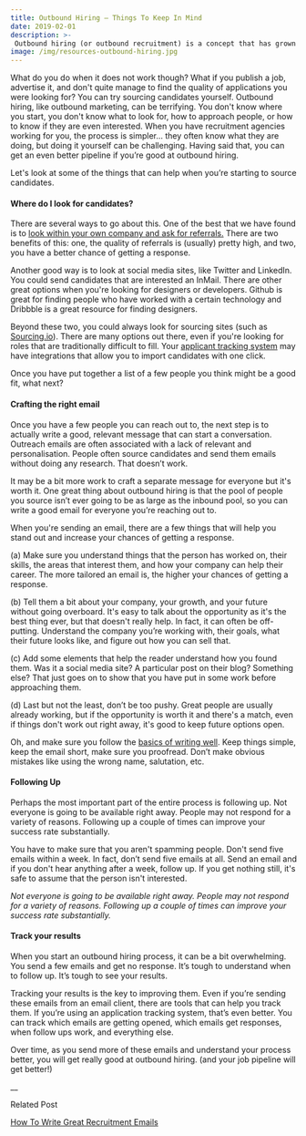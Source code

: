 ```yaml
---
title: Outbound Hiring — Things To Keep In Mind
date: 2019-02-01
description: >-
 Outbound hiring (or outbound recruitment) is a concept that has grown increasingly popular. For most companies, inbound hiring works well. You put up a job ad, you advertise it on a few job boards, you put it up on social media sites, and you usually end up with hundreds of application. Often, you will find some great people through this process. Most companies do.
image: /img/resources-outbound-hiring.jpg
---
```

What do you do when it does not work though? What if you publish a job, advertise it, and don't quite manage to find the quality of applications you were looking for? You can try sourcing candidates yourself.
Outbound hiring, like outbound marketing, can be terrifying. You don't know where you start, you don't know what to look for, how to approach people, or how to know if they are even interested. When you have recruitment agencies working for you, the process is simpler... they often know what they are doing, but doing it yourself can be challenging. Having said that, you can get an even better pipeline if you’re good at outbound hiring.

Let's look at some of the things that can help when you’re starting to source candidates.

#### Where do I look for candidates?
There are several ways to go about this. One of the best that we have found is to [look within your own company and ask for referrals.](/resources/guides/how-to-set-up-an-employee-referral-program) There are two benefits of this: one, the quality of referrals is (usually) pretty high, and two, you have a better chance of getting a response.

Another good way is to look at social media sites, like Twitter and LinkedIn. You could send candidates that are interested an InMail. There are other great options when you're looking for designers or developers. Github is great for finding people who have worked with a certain technology and Dribbble is a great resource for finding designers.

Beyond these two, you could always look for sourcing sites (such as [Sourcing.io](https://sourcing.io/)). There are many options out there, even if you're looking for roles that are traditionally difficult to fill. Your [applicant tracking system](https://enlist.io/) may have integrations that allow you to import candidates with one click.

Once you have put together a list of a few people you think might be a good fit, what next?

#### Crafting the right email
Once you have a few people you can reach out to, the next step is to actually write a good, relevant message that can start a conversation. Outreach emails are often associated with a lack of relevant and personalisation. People often source candidates and send them emails without doing any research. That doesn’t work.

It may be a bit more work to craft a separate message for everyone but it's worth it. One great thing about outbound hiring is that the pool of people you source isn’t ever going to be as large as the inbound pool, so you can write a good email for everyone you’re reaching out to.

When you're sending an email, there are a few things that will help you stand out and increase your chances of getting a response.

(a) Make sure you understand things that the person has worked on, their skills, the areas that interest them, and how your company can help their career. The more tailored an email is, the higher your chances of getting a response.

(b) Tell them a bit about your company, your growth, and your future without going overboard. It's easy to talk about the opportunity as it's the best thing ever, but that doesn't really help. In fact, it can often be off-putting. Understand the company you’re working with, their goals, what their future looks like, and figure out how you can sell that.

(c) Add some elements that help the reader understand how you found them. Was it a social media site? A particular post on their blog? Something else? That just goes on to show that you have put in some work before approaching them.

(d) Last but not the least, don’t be too pushy. Great people are usually already working, but if the opportunity is worth it and there's a match, even if things don't work out right away, it's good to keep future options open.

Oh, and make sure you follow the [basics of writing well](https://www.lifehack.org/articles/lifestyle/10-simple-rules-for-good-writing.html). Keep things simple, keep the email short, make sure you proofread. Don’t make obvious mistakes like using the wrong name, salutation, etc.

#### Following Up
Perhaps the most important part of the entire process is following up. Not everyone is going to be available right away. People may not respond for a variety of reasons. Following up a couple of times can improve your success rate substantially.

You have to make sure that you aren't spamming people. Don't send five emails within a week. In fact, don’t send five emails at all. Send an email and if you don't hear anything after a week, follow up. If you get nothing still, it's safe to assume that the person isn't interested.

 *Not everyone is going to be available right away. People may not respond for a variety of reasons. Following up a couple of times can improve your success rate substantially.*

#### Track your results
When you start an outbound hiring process, it can be a bit overwhelming. You send a few emails and get no response. It’s tough to understand when to follow up. It’s tough to see your results.

Tracking your results is the key to improving them. Even if you’re sending these emails from an email client, there are tools that can help you track them. If you’re using an application tracking system, that’s even better. You can track which emails are getting opened, which emails get responses, when follow ups work, and everything else.

Over time, as you send more of these emails and understand your process better, you will get really good at outbound hiring. (and your job pipeline will get better!)

__

Related Post

[How To Write Great Recruitment Emails](/resources/sourcing/recruitment-emails)